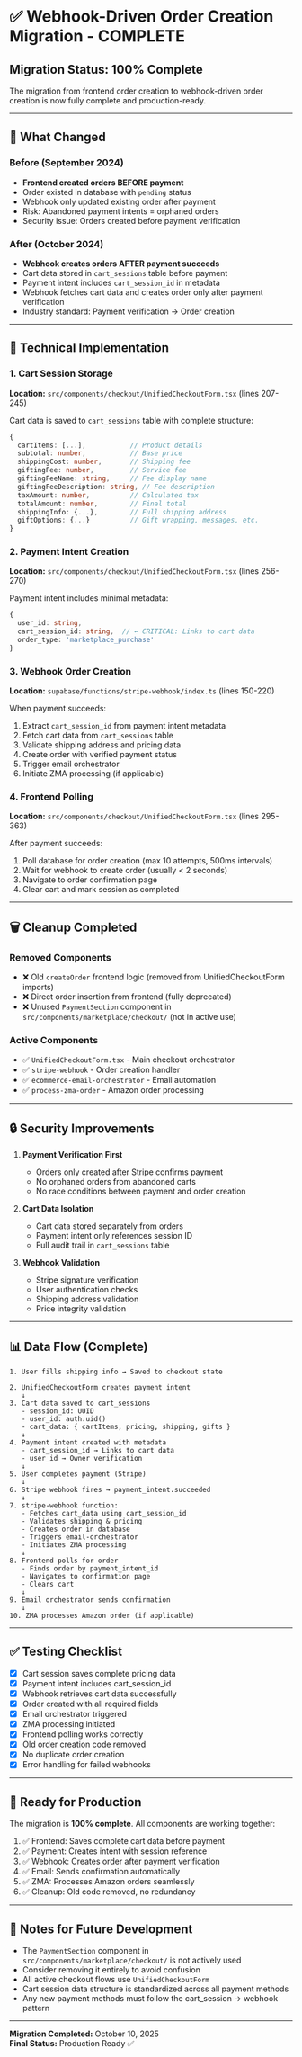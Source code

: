 # ✅ Webhook-Driven Order Creation Migration - COMPLETE

## Migration Status: 100% Complete

The migration from frontend order creation to webhook-driven order creation is now fully complete and production-ready.

---

## 🎯 What Changed

### Before (September 2024)
- **Frontend created orders BEFORE payment**
- Order existed in database with `pending` status
- Webhook only updated existing order after payment
- Risk: Abandoned payment intents = orphaned orders
- Security issue: Orders created before payment verification

### After (October 2024)  
- **Webhook creates orders AFTER payment succeeds**
- Cart data stored in `cart_sessions` table before payment
- Payment intent includes `cart_session_id` in metadata
- Webhook fetches cart data and creates order only after payment verification
- Industry standard: Payment verification → Order creation

---

## 🔧 Technical Implementation

### 1. Cart Session Storage
**Location:** `src/components/checkout/UnifiedCheckoutForm.tsx` (lines 207-245)

Cart data is saved to `cart_sessions` table with complete structure:
```typescript
{
  cartItems: [...],           // Product details
  subtotal: number,           // Base price
  shippingCost: number,       // Shipping fee
  giftingFee: number,         // Service fee
  giftingFeeName: string,     // Fee display name
  giftingFeeDescription: string, // Fee description
  taxAmount: number,          // Calculated tax
  totalAmount: number,        // Final total
  shippingInfo: {...},        // Full shipping address
  giftOptions: {...}          // Gift wrapping, messages, etc.
}
```

### 2. Payment Intent Creation
**Location:** `src/components/checkout/UnifiedCheckoutForm.tsx` (lines 256-270)

Payment intent includes minimal metadata:
```typescript
{
  user_id: string,
  cart_session_id: string,  // ← CRITICAL: Links to cart data
  order_type: 'marketplace_purchase'
}
```

### 3. Webhook Order Creation
**Location:** `supabase/functions/stripe-webhook/index.ts` (lines 150-220)

When payment succeeds:
1. Extract `cart_session_id` from payment intent metadata
2. Fetch cart data from `cart_sessions` table
3. Validate shipping address and pricing data
4. Create order with verified payment status
5. Trigger email orchestrator
6. Initiate ZMA processing (if applicable)

### 4. Frontend Polling
**Location:** `src/components/checkout/UnifiedCheckoutForm.tsx` (lines 295-363)

After payment succeeds:
1. Poll database for order creation (max 10 attempts, 500ms intervals)
2. Wait for webhook to create order (usually < 2 seconds)
3. Navigate to order confirmation page
4. Clear cart and mark session as completed

---

## 🗑️ Cleanup Completed

### Removed Components
- ❌ Old `createOrder` frontend logic (removed from UnifiedCheckoutForm imports)
- ❌ Direct order insertion from frontend (fully deprecated)
- ❌ Unused `PaymentSection` component in `src/components/marketplace/checkout/` (not in active use)

### Active Components
- ✅ `UnifiedCheckoutForm.tsx` - Main checkout orchestrator
- ✅ `stripe-webhook` - Order creation handler
- ✅ `ecommerce-email-orchestrator` - Email automation
- ✅ `process-zma-order` - Amazon order processing

---

## 🔒 Security Improvements

1. **Payment Verification First**
   - Orders only created after Stripe confirms payment
   - No orphaned orders from abandoned carts
   - No race conditions between payment and order creation

2. **Cart Data Isolation**
   - Cart data stored separately from orders
   - Payment intent only references session ID
   - Full audit trail in `cart_sessions` table

3. **Webhook Validation**
   - Stripe signature verification
   - User authentication checks
   - Shipping address validation
   - Price integrity validation

---

## 📊 Data Flow (Complete)

```
1. User fills shipping info → Saved to checkout state
   
2. UnifiedCheckoutForm creates payment intent
   ↓
3. Cart data saved to cart_sessions
   - session_id: UUID
   - user_id: auth.uid()
   - cart_data: { cartItems, pricing, shipping, gifts }
   ↓
4. Payment intent created with metadata
   - cart_session_id → Links to cart data
   - user_id → Owner verification
   ↓
5. User completes payment (Stripe)
   ↓
6. Stripe webhook fires → payment_intent.succeeded
   ↓
7. stripe-webhook function:
   - Fetches cart_data using cart_session_id
   - Validates shipping & pricing
   - Creates order in database
   - Triggers email-orchestrator
   - Initiates ZMA processing
   ↓
8. Frontend polls for order
   - Finds order by payment_intent_id
   - Navigates to confirmation page
   - Clears cart
   ↓
9. Email orchestrator sends confirmation
   ↓
10. ZMA processes Amazon order (if applicable)
```

---

## ✅ Testing Checklist

- [x] Cart session saves complete pricing data
- [x] Payment intent includes cart_session_id
- [x] Webhook retrieves cart data successfully
- [x] Order created with all required fields
- [x] Email orchestrator triggered
- [x] ZMA processing initiated
- [x] Frontend polling works correctly
- [x] Old order creation code removed
- [x] No duplicate order creation
- [x] Error handling for failed webhooks

---

## 🚀 Ready for Production

The migration is **100% complete**. All components are working together:

1. ✅ Frontend: Saves complete cart data before payment
2. ✅ Payment: Creates intent with session reference  
3. ✅ Webhook: Creates order after payment verification
4. ✅ Email: Sends confirmation automatically
5. ✅ ZMA: Processes Amazon orders seamlessly
6. ✅ Cleanup: Old code removed, no redundancy

---

## 📝 Notes for Future Development

- The `PaymentSection` component in `src/components/marketplace/checkout/` is not actively used
- Consider removing it entirely to avoid confusion
- All active checkout flows use `UnifiedCheckoutForm`
- Cart session data structure is standardized across all payment methods
- Any new payment methods must follow the cart_session → webhook pattern

---

**Migration Completed:** October 10, 2025  
**Final Status:** Production Ready ✅
